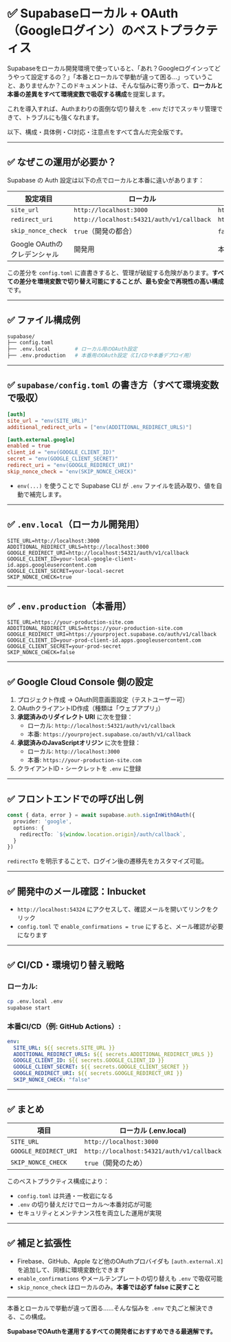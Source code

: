 # ✅ Supabaseローカル + OAuth（Googleログイン）のベストプラクティス

Supabaseをローカル開発環境で使っていると、「あれ？Googleログインってどうやって設定するの？」「本番とローカルで挙動が違って困る…」っていうこと、ありませんか？このドキュメントは、そんな悩みに寄り添って、**ローカルと本番の差異をすべて環境変数で吸収する構成**を提案します。

これを導入すれば、Authまわりの面倒な切り替えを `.env` だけでスッキリ管理できて、トラブルにも強くなれます。

以下、構成・具体例・CI対応・注意点をすべて含んだ完全版です。

---

## ✅ なぜこの運用が必要か？

Supabase の Auth 設定は以下の点でローカルと本番に違いがあります：

| 設定項目 | ローカル | 本番 |
|----------|----------|------|
| `site_url` | `http://localhost:3000` | `https://yourdomain.com` |
| `redirect_uri` | `http://localhost:54321/auth/v1/callback` | `https://<project>.supabase.co/auth/v1/callback` |
| `skip_nonce_check` | `true`（開発の都合） | `false`（セキュリティ重視） |
| Google OAuthのクレデンシャル | 開発用 | 本番用 |

この差分を `config.toml` に直書きすると、管理が破綻する危険があります。**すべての差分を環境変数で切り替え可能にすることが、最も安全で再現性の高い構成**です。

---

## ✅ ファイル構成例

```sh
supabase/
├── config.toml
├── .env.local        # ローカル用のOAuth設定
├── .env.production   # 本番用のOAuth設定（CI/CDや本番デプロイ用）
```

---

## ✅ `supabase/config.toml` の書き方（すべて環境変数で吸収）

```toml
[auth]
site_url = "env(SITE_URL)"
additional_redirect_urls = ["env(ADDITIONAL_REDIRECT_URLS)"]

[auth.external.google]
enabled = true
client_id = "env(GOOGLE_CLIENT_ID)"
secret = "env(GOOGLE_CLIENT_SECRET)"
redirect_uri = "env(GOOGLE_REDIRECT_URI)"
skip_nonce_check = "env(SKIP_NONCE_CHECK)"
```

- `env(...)` を使うことで Supabase CLI が `.env` ファイルを読み取り、値を自動で補完します。

---

## ✅ `.env.local`（ローカル開発用）

```env
SITE_URL=http://localhost:3000
ADDITIONAL_REDIRECT_URLS=http://localhost:3000
GOOGLE_REDIRECT_URI=http://localhost:54321/auth/v1/callback
GOOGLE_CLIENT_ID=your-local-google-client-id.apps.googleusercontent.com
GOOGLE_CLIENT_SECRET=your-local-secret
SKIP_NONCE_CHECK=true
```

---

## ✅ `.env.production`（本番用）

```env
SITE_URL=https://your-production-site.com
ADDITIONAL_REDIRECT_URLS=https://your-production-site.com
GOOGLE_REDIRECT_URI=https://yourproject.supabase.co/auth/v1/callback
GOOGLE_CLIENT_ID=your-prod-client-id.apps.googleusercontent.com
GOOGLE_CLIENT_SECRET=your-prod-secret
SKIP_NONCE_CHECK=false
```

---

## ✅ Google Cloud Console 側の設定

1. プロジェクト作成 → OAuth同意画面設定（テストユーザー可）
2. OAuthクライアントID作成（種類は「ウェブアプリ」）
3. **承認済みのリダイレクト URI** に次を登録：
   - ローカル: `http://localhost:54321/auth/v1/callback`
   - 本番: `https://yourproject.supabase.co/auth/v1/callback`
4. **承認済みのJavaScriptオリジン** に次を登録：
   - ローカル: `http://localhost:3000`
   - 本番: `https://your-production-site.com`
5. クライアントID・シークレットを `.env` に登録

---

## ✅ フロントエンドでの呼び出し例

```ts
const { data, error } = await supabase.auth.signInWithOAuth({
  provider: 'google',
  options: {
    redirectTo: `${window.location.origin}/auth/callback`,
  }
})
```

`redirectTo` を明示することで、ログイン後の遷移先をカスタマイズ可能。

---

## ✅ 開発中のメール確認：Inbucket

- `http://localhost:54324` にアクセスして、確認メールを開いてリンクをクリック
- `config.toml` で `enable_confirmations = true` にすると、メール確認が必要になります

---

## ✅ CI/CD・環境切り替え戦略

### ローカル:
```bash
cp .env.local .env
supabase start
```

### 本番CI/CD（例: GitHub Actions）:
```yaml
env:
  SITE_URL: ${{ secrets.SITE_URL }}
  ADDITIONAL_REDIRECT_URLS: ${{ secrets.ADDITIONAL_REDIRECT_URLS }}
  GOOGLE_CLIENT_ID: ${{ secrets.GOOGLE_CLIENT_ID }}
  GOOGLE_CLIENT_SECRET: ${{ secrets.GOOGLE_CLIENT_SECRET }}
  GOOGLE_REDIRECT_URI: ${{ secrets.GOOGLE_REDIRECT_URI }}
  SKIP_NONCE_CHECK: "false"
```

---

## ✅ まとめ

| 項目 | ローカル (.env.local) | 本番 (.env.production) |
|------|------------------------|--------------------------|
| `SITE_URL` | `http://localhost:3000` | `https://yourdomain.com` |
| `GOOGLE_REDIRECT_URI` | `http://localhost:54321/auth/v1/callback` | `https://<project>.supabase.co/auth/v1/callback` |
| `SKIP_NONCE_CHECK` | `true`（開発のため） | `false`（セキュリティ強化） |

このベストプラクティス構成により：

- `config.toml` は共通・一枚岩になる
- `.env` の切り替えだけでローカル〜本番対応が可能
- セキュリティとメンテナンス性を両立した運用が実現

---

## ✅ 補足と拡張性

- Firebase、GitHub、Apple など他のOAuthプロバイダも `[auth.external.X]` を追加して、同様に環境変数化できます
- `enable_confirmations` やメールテンプレートの切り替えも `.env` で吸収可能
- `skip_nonce_check` はローカルのみ。**本番では必ず false に戻すこと**

---

本番とローカルで挙動が違って困る……そんな悩みを `.env` で丸ごと解決できる、この構成。

**SupabaseでOAuthを運用するすべての開発者におすすめできる最適解です。**

